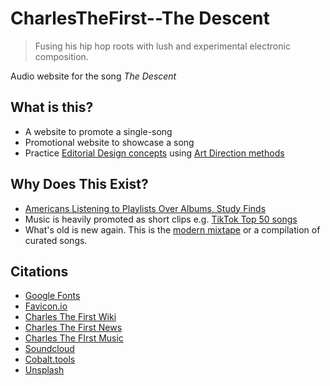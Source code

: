 # CharlesTheFirst--The Descent

>Fusing his hip hop roots with lush and experimental electronic composition.

Audio website for the song _The Descent_

## What is this? 
* A website to promote a single-song
* Promotional website to showcase a song
* Practice [Editorial Design concepts](https://taiarts.com/en/blog/what-is-editorial-design/) using [Art Direction methods](https://alistapart.com/article/art-direction-and-design/)

## Why Does This Exist?
* [Americans Listening to Playlists Over Albums, Study Finds](https://time.com/4505600/playlists-albums-loop-music-business/)
* Music is heavily promoted as short clips e.g. [TikTok Top 50 songs](https://www.billboard.com/charts/tiktok-billboard-top-50/)
* What's old is new again. This is the [modern mixtape](https://en.wikipedia.org/wiki/Mixtape) or a compilation of curated songs. 

## Citations
* [Google Fonts](https://fonts.google.com/)
* [Favicon.io](https://Favicon.io)
* [Charles The First Wiki](https://www.last.fm/music/CharlestheFirst/+wiki)
* [Charles The First News](https://edm.com/news/charlesthefirst-dead-at-25)
* [Charles The FIrst Music](https://charlesthefirst.bandcamp.com/track/the-descent)
* [Soundcloud](https://soundcloud.com/)
* [Cobalt.tools](https://cobalt.tools)
* [Unsplash](https://Unsplash.com)